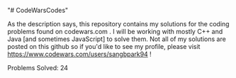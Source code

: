 "# CodeWarsCodes"

As the description says, this repository contains my solutions for the coding problems found on codewars.com . I will be working with mostly C++ and Java [and sometimes JavaScript] to solve them. Not all of my solutions are posted on this github so if you'd like to see my profile, please visit https://www.codewars.com/users/sangbpark94 !

Problems Solved: 24
